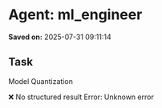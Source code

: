# Agent: ml_engineer
**Saved on:** 2025-07-31 09:11:14

## Task
Model Quantization

❌ No structured result
Error: Unknown error

